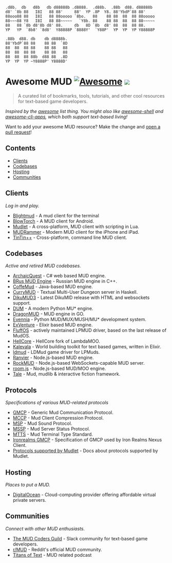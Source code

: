 ```
.d8b.  db   d8b   db d88888b .d8888.  .d88b.  .88b  d88. d88888b 
d8' `8b 88   I8I   88 88'     88'  YP .8P  Y8. 88'YbdP`88 88'     
88ooo88 88   I8I   88 88ooooo `8bo.   88    88 88  88  88 88ooooo 
88~~~88 Y8   I8I   88 88~~~~~   `Y8b. 88    88 88  88  88 88~~~~~ 
88   88 `8b d8'8b d8' 88.     db   8D `8b  d8' 88  88  88 88.     
YP   YP  `8b8' `8d8'  Y88888P `8888Y'  `Y88P'  YP  YP  YP Y88888P 
                                                                  
.88b  d88. db    db d8888b. 
88'YbdP`88 88    88 88  `8D 
88  88  88 88    88 88   88 
88  88  88 88    88 88   88 
88  88  88 88b  d88 88  .8D 
YP  YP  YP ~Y8888P' Y8888D' 
```

# Awesome MUD [![Awesome](https://cdn.rawgit.com/sindresorhus/awesome/d7305f38d29fed78fa85652e3a63e154dd8e8829/media/badge.svg)](https://github.com/sindresorhus/awesome) ![](https://img.shields.io/badge/kill-grue-red.svg)

> A curated list of bookmarks, tools, tutorials, and other cool resources for text-based game developers.

*Inspired by the [awesome](https://github.com/sindresorhus/awesome) list thing. You might also like [awesome-shell](https://github.com/alebcay/awesome-shell) and [awesome-cli-apps](https://github.com/agarrharr/awesome-cli-apps), which both support text-based living!*

Want to add your awesome MUD resource? Make the change and [open a pull request](https://opensource.guide/how-to-contribute/#opening-a-pull-request)!

## Contents

- [Clients](#clients)
- [Codebases](#codebases)
- [Hosting](#hosting)
- [Communities](#communities)

## Clients

_Log in and play._

- [Blightmud](https://github.com/LiquidityC/Blightmud) -  A mud client for the terminal
- [BlowTorch](https://bt.happygoatstudios.com/) - A MUD client for Android.
- [Mudlet](https://github.com/Mudlet/Mudlet) - A cross-platform, MUD client with scripting in Lua.
- [MUDRammer](https://github.com/splinesoft/MUDRammer) - Modern MUD client for the iPhone and iPad.
- [TinTin++](http://tintin.sourceforge.net/) - Cross-platform, command line MUD client.

## Codebases

_Active and retired MUD codebases._

- [ArchaicQuest](https://github.com/LiamKenneth/ArchaicQuest) - C# web based MUD engine.
- [BRus MUD Engine](https://github.com/bylins/mud) - Russian MUD engine in C++.
- [CoffeMud](https://github.com/bozimmerman/CoffeeMud) - Java-based MUD engine.
- [CurryMUD](https://github.com/jasonstolaruk/CurryMUD) - Textual Multi-User Dungeon server in Haskell.
- [DikuMUD3](https://github.com/Seifert69/DikuMUD3) - Latest DikuMID release with HTML and websockets support.
- [DUM](https://github.com/wowpin/dumserver) - A modern Python MU* engine.
- [DragonMUD](https://github.com/bbuck/dragon-mud) - MUD engine in GO.
- [Evennia](https://github.com/evennia/evennia) - Python MUD/MUX/MUSH/MU* development system.
- [ExVenture](https://github.com/oestrich/ex_venture) - Elixir based MUD engine.
- [FluffOS](https://github.com/fluffos/fluffos) - actively maintained LPMUD driver, based on the last release of MudOS.
- [HellCore](https://github.com/necanthrope/HellCore) - HellCore fork of LambdaMOO.
- [Kalevala](https://github.com/oestrich/kalevala) - World building toolkit for text based games, written in Elixir.
- [ldmud](https://github.com/ldmud/ldmud) - LDMud game driver for LPMuds.
- [Ranvier](https://github.com/shawncplus/ranviermud) - Node.js-based MUD engine.
- [RockMUD](https://github.com/MoreOutput/RockMUD) - Node.js-based WebSockets-capable MUD server.
- [room.js](https://github.com/doughsay/room.js) - Node.js-based MUD/MOO engine.
- [Tale](https://github.com/irmen/Tale) - Mud, mudlib & interactive fiction framework.

## Protocols

_Specifications of various MUD-related protocols_

- [GMCP](https://tintin.mudhalla.net/protocols/gmcp/) - Generic Mud Communication Protocol.
- [MCCP](https://tintin.mudhalla.net/protocols/mccp/) - Mud Client Compression Protocol.
- [MSP](https://www.zuggsoft.com/zmud/msp.htm) - Mud Sound Protocol.
- [MSSP](https://tintin.mudhalla.net/protocols/mssp/) - Mud Server Status Protocol.
- [MTTS](https://tintin.mudhalla.net/protocols/mtts/) - Mud Terminal Type Standard.	
- [Ironrealms GMCP](https://nexus.ironrealms.com/GMCP) - Specification of GMCP used by Iron Realms Nexus Client.
- [Protocols supported by Mudlet](https://wiki.mudlet.org/w/Manual:Supported_Protocols#MSP) - Docs about protocols supported by Mudlet.

## Hosting

_Places to put a MUD._

- [DigitalOcean](https://www.digitalocean.com/) - Cloud-computing provider offering affordable virtual private servers.

## Communities

_Connect with other MUD enthusiasts._

- [The MUD Coders Guild](https://mudcoders.com) - Slack community for text-based game developers.
- [r/MUD](https://www.reddit.com/r/MUD) - Reddit's official MUD community.
- [Titans of Text](https://www.titansoftext.com/) - MUD related podcast